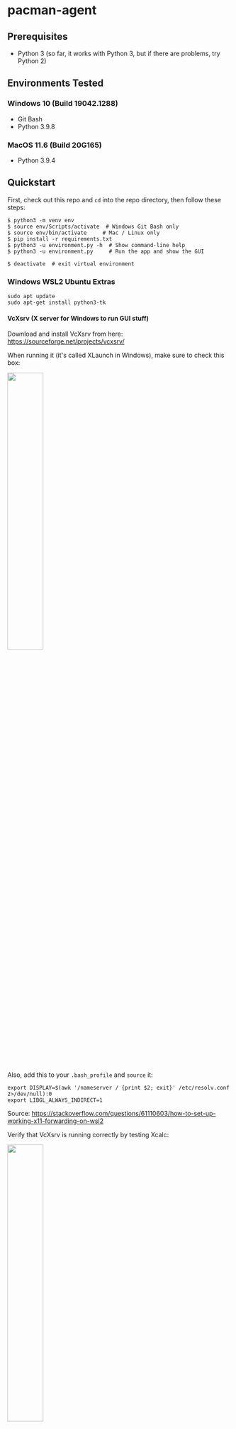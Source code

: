 # pacman-agent

## Prerequisites

- Python 3 (so far, it works with Python 3, but if there are problems, try Python 2)

## Environments Tested

### Windows 10 (Build 19042.1288)

- Git Bash
- Python 3.9.8

### MacOS 11.6 (Build 20G165)

- Python 3.9.4

## Quickstart

First, check out this repo and `cd` into the repo directory, then follow these steps:

```
$ python3 -m venv env
$ source env/Scripts/activate  # Windows Git Bash only
$ source env/bin/activate     # Mac / Linux only
$ pip install -r requirements.txt
$ python3 -u environment.py -h  # Show command-line help
$ python3 -u environment.py     # Run the app and show the GUI
```

```
$ deactivate  # exit virtual environment
```
### Windows WSL2 Ubuntu Extras

```
sudo apt update
sudo apt-get install python3-tk
```

#### VcXsrv (X server for Windows to run GUI stuff)

Download and install VcXsrv from here: https://sourceforge.net/projects/vcxsrv/

When running it (it's called XLaunch in Windows), make sure to check this box:

<img src="https://user-images.githubusercontent.com/1320083/144791402-763bdb42-94a4-490b-8d90-4cd898f55984.png" width="40%" height="40%">

Also, add this to your `.bash_profile` and `source` it:

```
export DISPLAY=$(awk '/nameserver / {print $2; exit}' /etc/resolv.conf 2>/dev/null):0
export LIBGL_ALWAYS_INDIRECT=1
```

Source: https://stackoverflow.com/questions/61110603/how-to-set-up-working-x11-forwarding-on-wsl2

Verify that VcXsrv is running correctly by testing Xcalc:

<img src="https://user-images.githubusercontent.com/1320083/144791512-15fa20b7-8dff-4e3f-ba2f-55ade96f3276.png" width="40%" height="40%">

Also, make this change in the code whereever `torch.load` is called: https://stackoverflow.com/questions/56369030/runtimeerror-attempting-to-deserialize-object-on-a-cuda-device/62327502#62327502

<img src="https://user-images.githubusercontent.com/1320083/144791554-3731ce3c-99e2-4877-a766-cbf4664984db.png" width="40%" height="40%">

## Components

- **PacmanAgent**: Contains all of the logic for the agent controlling Pacman
- **Environment**: Contains the game logic and is largely structured in the same way as the Wumpus World / Blindbot’s environment
  - A constructor, parameterized by the Pacman Trainer’s array-of-strings maze representation, that initializes all of the maze variables, as follows:
    - The maze structure, where walls are located, and thus what legal moves are available in any position.
    - The sets and positions of all game actors (beginning with their provided starting positions), including:
      - Pacman
      - Ghosts
      - Pellets
  - Pacman’s score (# of pellets eaten)
  - Determining game-ending conditions (viz., Pacman getting eaten by a ghost or eating every pellet)
  - Rendering the maze elements (in their basic array-of-strings format like in the Pacman Trainer) in terms of their graphical equivalents
  - Actors in the environment take turns acting, so the environment determines what happens on every “tick” or turn of a running game:
    - The PacmanAgent’s chooseAction method is called with the current game state, and its action choice is enacted (if it’s not a legal action, i.e., one that runs it into a wall, it does nothing that turn).
      - If Pacman eats a pellet, it’s removed from the board and the score is incremented
      - If Pacman moves onto a ghost’s tile, it dies and the game’s over
    - All ghosts make an action choice governed by a coin-flip: 10% of the time, it will choose randomly, and the other 90%, it will take a step that brings it closer to Pacman. You can use / adapt the Pathfinder class I gave in the BlindBot package to help with pathfinding or just do something basic like looking at the Manhattan distance between a ghost and Pacman and then choosing the action that minimizes it.
- **MazeUI**: Given a Tk "root window", draw a Tk Canvas on it and all the blocks, characters, and items that make up a maze

